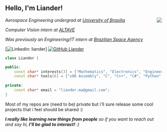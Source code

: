 <h2> Hello, I'm Liander!</h2>
<img align='right' src="https://media.giphy.com/media/1n4FT4KRQkDvK0IO4X/giphy.gif"/>
<p><em>Aerospace Engineering undergrad at <a href="http://www.unb.br">University of Brasilia</a></em></p>
<p><em>Computer Vision intern at <a href="https://www.altave.com.br">ALTAVE</a></em></p>
<p><em>Was previously an Engineering/IT intern at <a href="https://www.gov.br/aeb/">Brazilian Space Agency</a></em></p>

[![Linkedin: liander](https://img.shields.io/badge/-liander-blue?style=flat-square&logo=Linkedin&logoColor=white&link=https://www.linkedin.com/in/liander/)]
[![GitHub Liander](https://img.shields.io/github/followers/liander-alves?label=follow&style=social)](https://github.com/liander-alves)

  

```cxx
class Liander {

public:
    const char* interests[3] = {"Mathematics", "Electronics", "Engineering"};
    const char* tools[6] = {"x86 Assembly", "C", "C++", "C#", "Python", "MATLAB"};
    
private:
    const char* email = "liander.ma@gmail.com";
}

```
Most of my repos are (need to be) private but i'll sure release some cool projects that i feel should be shared :) 

<em><b>I really like learning new things from people</b> so if you want to reach out and say hi, <b> I'll be glad to interact!</b> :)</em>
